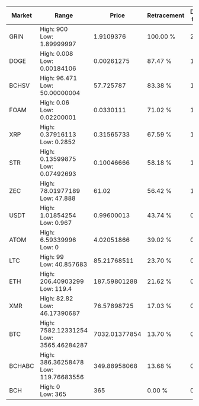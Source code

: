 | Market | Range | Price| Retracement | Doubles to 50% |
| --- | --- | --- | --- | --- |
| GRIN | High: 900<br />Low: 1.89999997 | 1.9109376 | 100.00 % | 235.98 |
| DOGE | High: 0.008<br />Low: 0.00184106 | 0.00261275 | 87.47 % | 1.88 |
| BCHSV | High: 96.471<br />Low: 50.00000004 | 57.725787 | 83.38 % | 1.27 |
| FOAM | High: 0.06<br />Low: 0.02200001 | 0.0330111 | 71.02 % | 1.24 |
| XRP | High: 0.37916113<br />Low: 0.2852 | 0.31565733 | 67.59 % | 1.05 |
| STR | High: 0.13599875<br />Low: 0.07492693 | 0.10046666 | 58.18 % | 1.05 |
| ZEC | High: 78.01977189<br />Low: 47.888 | 61.02 | 56.42 % | 1.03 |
| USDT | High: 1.01854254<br />Low: 0.967 | 0.99600013 | 43.74 % | 0.00 |
| ATOM | High: 6.59339996<br />Low: 0 | 4.02051866 | 39.02 % | 0.00 |
| LTC | High: 99<br />Low: 40.857683 | 85.21768511 | 23.70 % | 0.00 |
| ETH | High: 206.40903299<br />Low: 119.4 | 187.59801288 | 21.62 % | 0.00 |
| XMR | High: 82.82<br />Low: 46.17390687 | 76.57898725 | 17.03 % | 0.00 |
| BTC | High: 7582.12331254<br />Low: 3565.46284287 | 7032.01377854 | 13.70 % | 0.00 |
| BCHABC | High: 386.36258478<br />Low: 119.76683556 | 349.88958068 | 13.68 % | 0.00 |
| BCH | High: 0<br />Low: 365 | 365 | 0.00 % | 0.00 |
